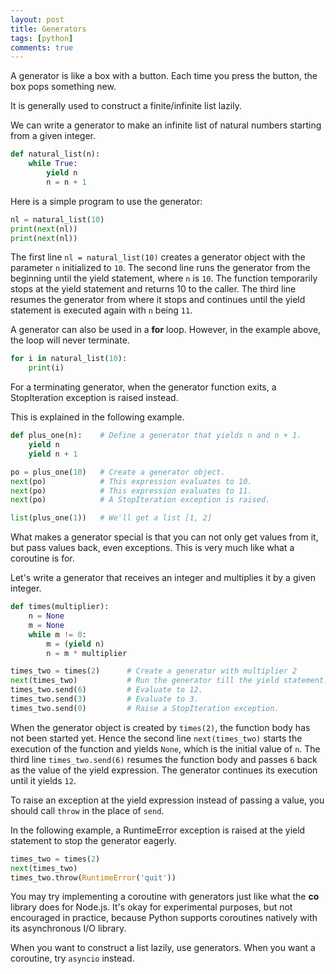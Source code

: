 ```yaml
---
layout: post
title: Generators
tags: [python]
comments: true
---
```


A generator is like a box with a button. Each time you press the button,
the box pops something new.

It is generally used to construct a finite/infinite list lazily.

We can write a generator to make an infinite list of natural numbers
starting from a given integer.

<!--more-->

```python
def natural_list(n):
    while True:
        yield n
        n = n + 1
```

Here is a simple program to use the generator:

```python
nl = natural_list(10)
print(next(nl))
print(next(nl))
```

The first line `nl = natural_list(10)` creates a generator object with
the parameter `n` initialized to `10`. The second line runs the generator
from the beginning until the yield statement, where `n` is `10`.
The function temporarily stops at the yield statement and returns 10 to
the caller. The third line resumes the generator from where it stops and
continues until the yield statement is executed again with `n` being `11`.

A generator can also be used in a **for** loop. However, in the example above,
the loop will never terminate.

```python
for i in natural_list(10):
    print(i)
```

For a terminating generator, when the generator function exits, a StopIteration
exception is raised instead.

This is explained in the following example.

```python
def plus_one(n):    # Define a generator that yields n and n + 1.
    yield n
    yield n + 1

po = plus_one(10)   # Create a generator object.
next(po)            # This expression evaluates to 10.
next(po)            # This expression evaluates to 11.
next(po)            # A StopIteration exception is raised.

list(plus_one(1))   # We'll get a list [1, 2]
```

What makes a generator special is that you can not only get values from it,
but pass values back, even exceptions. This is very much like what
a coroutine is for.

Let's write a generator that receives an integer and multiplies it by a given
integer.

```python
def times(multiplier):
    n = None
    m = None
    while m != 0:
        m = (yield n)
        n = m * multiplier

times_two = times(2)      # Create a generator with multiplier 2
next(times_two)           # Run the generator till the yield statement.
times_two.send(6)         # Evaluate to 12.
times_two.send(3)         # Evaluate to 3.
times_two.send(0)         # Raise a StopIteration exception.
```

When the generator object is created by `times(2)`, the function body has
not been started yet. Hence the second line `next(times_two)` starts the
execution of the function and yields `None`, which is the initial value of
`n`. The third line `times_two.send(6)` resumes the function body and passes
`6` back as the value of the yield expression. The generator continues its
execution until it yields `12`.

To raise an exception at the yield expression instead of passing a value,
you should call `throw` in the place of `send`.

In the following example, a RuntimeError exception is raised at the yield
statement to stop the generator eagerly.

```python
times_two = times(2)
next(times_two)
times_two.throw(RuntimeError('quit'))
```

You may try implementing a coroutine with generators just like what the **co**
library does for Node.js. It's okay for experimental purposes, but not
encouraged in practice, because
Python supports coroutines natively with its asynchronous I/O library.

When you want to construct a list lazily, use generators. When you want a
coroutine, try `asyncio` instead.
